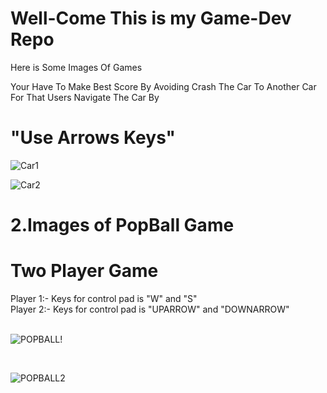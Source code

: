 # Well-Come This is my Game-Dev Repo

Here is Some Images Of Games

Your Have To Make Best Score By Avoiding Crash The Car To Another Car<br>
For That Users Navigate The Car By
# "Use Arrows Keys"


![Car1](https://github.com/RahulG42/JavaScript-Game-Dev/assets/152053609/bd57b4d4-ca6c-4679-840e-c61ede5d4643)

![Car2](https://github.com/RahulG42/JavaScript-Game-Dev/assets/152053609/65169df5-2142-4e6b-9bf6-dab1fec19ecb)

# 2.Images of PopBall Game

# Two Player Game 

Player 1:- Keys for control pad is "W" and "S"<br>
Player 2:- Keys for control pad is "UPARROW" and "DOWNARROW"
<br><br>

![POPBALL!](https://github.com/RahulG42/JavaScript-Game-Dev/assets/152053609/48eb4a17-1e0d-48fb-888a-11fc5a628bb8)

<br>

![POPBALL2](https://github.com/RahulG42/JavaScript-Game-Dev/assets/152053609/f148ed11-af29-4cf6-a5e7-8c6801de8d22)
